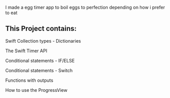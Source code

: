 I made a egg timer app to boil eggs to perfection depending on how i prefer to eat




## This Project contains:

Swift Collection types - Dictionaries

The Swift Timer API

Conditional statements - IF/ELSE

Conditional statements - Switch

Functions with outputs

How to use the ProgressView
